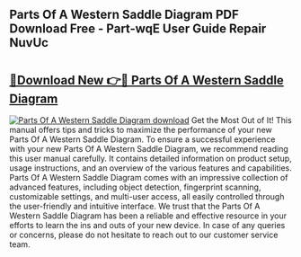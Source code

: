 ## Parts Of A Western Saddle Diagram PDF Download Free - Part-wqE User Guide Repair NuvUc

# <h2><a href="http://dfn7ii.blite.top/?on=Parts+Of+A+Western+Saddle+Diagram">🔗Download New 👉🔴 Parts Of A Western Saddle Diagram</a></h2>

[![Parts Of A Western Saddle Diagram download](https://i.imgur.com/lujVjoI.png)](http://dfn7ii.blite.top/?on=Parts+Of+A+Western+Saddle+Diagram)
Get the Most Out of It! This manual offers tips and tricks to maximize the performance of your new Parts Of A Western Saddle Diagram. To ensure a successful experience with your new Parts Of A Western Saddle Diagram, we recommend reading this user manual carefully. It contains detailed information on product setup, usage instructions, and an overview of the various features and capabilities. Parts Of A Western Saddle Diagram comes with an impressive collection of advanced features, including object detection, fingerprint scanning, customizable settings, and multi-user access, all easily controlled through the user-friendly and intuitive interface. We trust that the Parts Of A Western Saddle Diagram has been a reliable and effective resource in your efforts to learn the ins and outs of your new device. In case of any queries or concerns, please do not hesitate to reach out to our customer service team.
